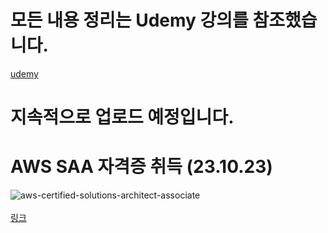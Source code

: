 # 모든 내용 정리는 Udemy 강의를 참조했습니다.
[udemy](https://www.udemy.com/)

# 지속적으로 업로드 예정입니다.

# AWS SAA 자격증 취득 (23.10.23)

![aws-certified-solutions-architect-associate](https://github.com/xodbs1123/aws/assets/61976898/cb32650b-b098-47ef-bbb1-625ba8f8010b)
<br><br>
[링크](https://www.credly.com/badges/be5b16cf-1269-44b9-b4c8-3cb298ed27d4/public_url)
